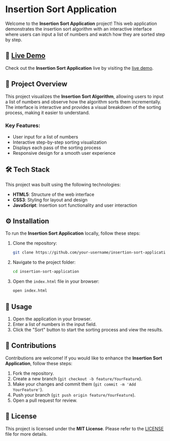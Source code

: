 # Insertion Sort Application

Welcome to the **Insertion Sort Application** project! This web application demonstrates the insertion sort algorithm with an interactive interface where users can input a list of numbers and watch how they are sorted step by step.

## 🔗 [Live Demo](https://your-live-demo-link.com)

Check out the **Insertion Sort Application** live by visiting the [live demo](https://your-live-demo-link.com).

## 📖 Project Overview

This project visualizes the **Insertion Sort Algorithm**, allowing users to input a list of numbers and observe how the algorithm sorts them incrementally. The interface is interactive and provides a visual breakdown of the sorting process, making it easier to understand.

### Key Features:
- User input for a list of numbers
- Interactive step-by-step sorting visualization
- Displays each pass of the sorting process
- Responsive design for a smooth user experience

## 🛠️ Tech Stack

This project was built using the following technologies:

- **HTML5**: Structure of the web interface
- **CSS3**: Styling for layout and design
- **JavaScript**: Insertion sort functionality and user interaction

## ⚙️ Installation

To run the **Insertion Sort Application** locally, follow these steps:

1. Clone the repository:
    ```bash
    git clone https://github.com/your-username/insertion-sort-application.git
    ```

2. Navigate to the project folder:
    ```bash
    cd insertion-sort-application
    ```

3. Open the `index.html` file in your browser:
    ```bash
    open index.html
    ```

## 🚀 Usage

1. Open the application in your browser.
2. Enter a list of numbers in the input field.
3. Click the "Sort" button to start the sorting process and view the results.

## 🤝 Contributions

Contributions are welcome! If you would like to enhance the **Insertion Sort Application**, follow these steps:

1. Fork the repository.
2. Create a new branch (`git checkout -b feature/YourFeature`).
3. Make your changes and commit them (`git commit -m 'Add YourFeature'`).
4. Push your branch (`git push origin feature/YourFeature`).
5. Open a pull request for review.

## 📜 License

This project is licensed under the **MIT License**. Please refer to the [LICENSE](../LICENSE) file for more details.
 